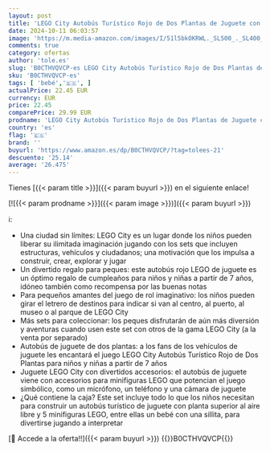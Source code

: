 ```yaml
---
layout: post
title: 'LEGO City Autobús Turístico Rojo de Dos Plantas de Juguete con 5 Minifiguras inc. un Bebé para el Juego de Rol  Regalo de Cumpleaños para Niños y Niñas de 7 Años o Más  Decoración del Dormitorio 60407'
date: 2024-10-11 06:03:57
image: 'https://m.media-amazon.com/images/I/51l5bkOKRWL._SL500_._SL400_.jpg'
comments: true
category: ofertas
author: 'tole.es'
slug: 'B0CTHVQVCP-es LEGO City Autobús Turístico Rojo de Dos Plantas de Juguete...'
sku: 'B0CTHVQVCP-es'
tags: [ 'bebé','🇪🇸', ]
actualPrice: 22.45 EUR
currency: EUR
price: 22.45
comparePrice: 29.99 EUR
prodname: 'LEGO City Autobús Turístico Rojo de Dos Plantas de Juguete con 5 Minifiguras inc. un Bebé para el Juego de Rol  Regalo de Cumpleaños para Niños y Niñas de 7 Años o Más  Decoración del Dormitorio 60407'
country: 'es'
flag: '🇪🇸'
brand: ''
buyurl: 'https://www.amazon.es/dp/B0CTHVQVCP/?tag=tolees-21'
descuento: '25.14'
average: '26.475'
---
```


Tienes [{{< param title >}}]({{< param buyurl >}}) en el siguiente enlace!

[![{{< param prodname >}}]({{< param image >}})]({{< param buyurl >}})

ℹ️:

- Una ciudad sin límites: LEGO City es un lugar donde los niños pueden liberar su ilimitada imaginación jugando con los sets que incluyen estructuras, vehículos y ciudadanos; una motivación que los impulsa a construir, crear, explorar y jugar
- Un divertido regalo para peques: este autobús rojo LEGO de juguete es un óptimo regalo de cumpleaños para niños y niñas a partir de 7 años, idóneo también como recompensa por las buenas notas
- Para pequeños amantes del juego de rol imaginativo: los niños pueden girar el letrero de destinos para indicar si van al centro, al puerto, al museo o al parque de LEGO City
- Más sets para coleccionar: los peques disfrutarán de aún más diversión y aventuras cuando usen este set con otros de la gama LEGO City (a la venta por separado)
- Autobús de juguete de dos plantas: a los fans de los vehículos de juguete les encantará el juego LEGO City Autobús Turístico Rojo de Dos Plantas para niños y niñas a partir de 7 años
- Juguete LEGO City con divertidos accesorios: el autobús de juguete viene con accesorios para minifiguras LEGO que potencian el juego simbólico, como un micrófono, un teléfono y una cámara de juguete
- ¿Qué contiene la caja? Este set incluye todo lo que los niños necesitan para construir un autobús turístico de juguete con planta superior al aire libre y 5 minifiguras LEGO, entre ellas un bebé con una sillita, para divertirse jugando a interpretar

[🛒 Accede a la oferta!!]({{< param buyurl >}})
{{<world>}}B0CTHVQVCP{{</world>}}

